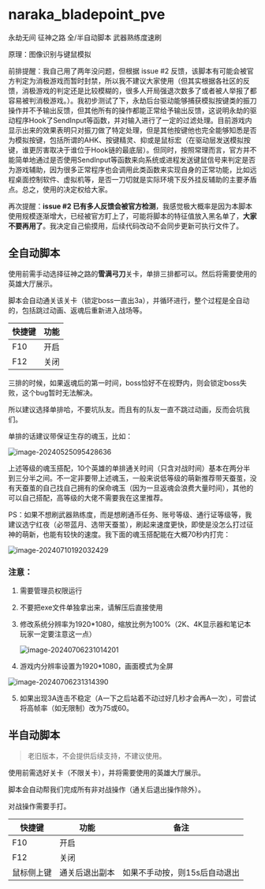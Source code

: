 # naraka_bladepoint_pve

永劫无间 征神之路 全/半自动脚本 武器熟练度速刷

原理：图像识别与键鼠模拟

前排提醒：我自己用了两年没问题，但根据 issue #2 反馈，该脚本有可能会被官方判定为消极游戏而暂时封禁，所以我不建议大家使用（但其实根据各社区的反馈，消极游戏的判定还是比较模糊的，很多人开局强退次数多了或者被人举报了都容易被判消极游戏。）。我初步测试了下，永劫后台驱动能够捕获模拟按键类的振刀操作并不予输出反馈，但其他所有的操作都能正常给予输出反馈，这说明永劫的驱动程序Hook了SendInput等函数，并对输入进行了一定的过滤处理。目前游戏内显示出来的效果表明只对振刀做了特定处理，但是其他按键他也完全能够知悉是否为模拟按键，包括所谓的AHK、按键精灵、抑或是鼠标宏（在驱动层发送模拟按键，谁更厉害取决于谁位于Hook链的最底层）。但同时，按照常理而言，官方并不能简单地通过是否使用SendInput等函数来向系统或进程发送键鼠信号来判定是否为游戏辅助，因为很多正常程序也会调用此类函数来实现自身的正常功能，比如远程桌面控制软件、虚拟机等，是否一刀切就是实际环境下反外挂反辅助的主要矛盾点。总之，使用的决定权给大家。

再次提醒：**issue #2 已有多人反馈会被官方检测**，我感觉极大概率是因为本脚本使用规模逐渐增大，已经被官方盯上了，可能将脚本的特征值放入黑名单了，**大家不要再用了**。我决定自己偷摸用，后续代码改动不会同步更新可执行文件了。

## 全自动脚本

使用前需手动选择征神之路的**雪满弓刀**关卡，单排三排都可以。然后将需要使用的英雄大厅展示。

脚本会自动通关该关卡（锁定boss一直出3a），并循环进行，整个过程是全自动的，包括跳过动画、返魂后重新进入战场等。

| 快捷键 | 功能 |
|-|-|
| F10    | 开启 |
| F12    | 关闭 |

三排的时候，如果返魂后的第一时间，boss恰好不在视野内，则会锁定boss失败，这个bug暂时无法解决。

所以建议选择单排哈，不要坑队友。而且有的队友一直不跳过动画，反而会坑我们。

单排的话建议带保证生存的魂玉，比如：

![image-20240525095428636](http://image.iyzyi.com/img/202405251008584.png)

上述等级的魂玉搭配，10个英雄的单排通关时间（只含对战时间）基本在两分半到三分半之间。不一定非要带上述魂玉，一般来说低等级的萌新推荐带天蚕茧，没有天蚕茧的自己找自己拥有的保命魂玉（因为一旦返魂会浪费大量时间），其他的可以自己搭配，高等级的大佬不需要我在这里推荐。

PS：如果不想刷武器熟练度，而是想刷通币任务、账号等级、通行证等级等，我建议选宁红夜（必带蓝月、选带天蚕茧），刷起来速度更快，即使是没怎么打过征神的萌新，也能有较快的速度。我下面的魂玉搭配能在大概70秒内打完：

![image-20240710192032429](http://image.iyzyi.com/img/202407101924755.png)

### 注意：

1. 需要管理员权限运行

2. 不要把exe文件单独拿出来，请解压后直接使用

3. 修改系统分辨率为1920*1080，缩放比例为100%（2K、4K显示器和笔记本玩家一定要注意这一点）

   ![image-20240706231014201](http://image.iyzyi.com/img/202407062313960.png)

4. 游戏内分辨率设置为1920*1080，画面模式为全屏

![image-20240706231314390](http://image.iyzyi.com/img/202407062313962.png)

5. 如果出现3A连击不稳定（A一下之后站着不动过好几秒才会再A一次），可尝试将高帧率（如无限制）改为75或60。

## 半自动脚本

> 老旧版本，不会提供后续支持，不建议使用。

使用前需选好关卡（不限关卡），并将需要使用的英雄大厅展示。

脚本会自动帮我们完成所有非对战操作（通关后退出操作除外）。

对战操作需要手打。

| 快捷键     | 功能           | 备注                          |
| ---------- | -------------- | ----------------------------- |
| F10        | 开启           |                               |
| F12        | 关闭           |                               |
| 鼠标侧上键 | 通关后退出副本 | 如果不手动按，则15s后自动退出 |
